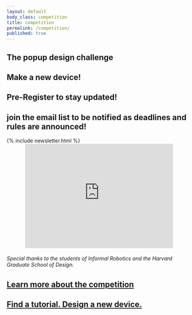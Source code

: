 ```yaml
---
layout: default
body_class: competition
title: competition
permalink: /competition/
published: true
---
```


<!--<div class="section-wrapper alpha" data-center="background-position: 50% -100px;" data-top-bottom="background-position: 50% 300px;" data-anchor-target=".alpha">
-->
<div class="section-wrapper alpha">
  <section>
  <h1 class="centered">The <strong>popup</strong> design challenge</h1>
  <h2 class="centered"><strong>Make a new device!</strong></h2>
  </section>
</div>

<div class="section-wrapper charlie">
  <section>
    <h1 class="centered">Pre-Register to stay updated!</h1>
    <h2 class="centered">join the email list to be notified as deadlines and rules are announced!</h2>
    {% include newsletter.html %}
  </section>
</div>

<div class="section-wrapper bravo">
  <section>
  <style>.embed-container { position: relative; padding-bottom: 56.25%; height: 0; overflow: hidden; max-width: 80%; margin-left: 10%; margin-right: 10%} .embed-container iframe, .embed-container object, .embed-container embed { position: absolute; top: 0; left: 0; width: 100%; height: 100%; }</style>
  <div class='embed-container'>
    <iframe src='https://player.vimeo.com/video/131475762' frameborder='0' webkitAllowFullScreen mozallowfullscreen allowFullScreen></iframe>
  </div>
  <div class="centered">
  <h6>Special thanks to the students of <em>Informal Robotics</em> and the Harvard Graduate School of Design.</h6>
  </div>
  </section>
</div>

<!--
<div class="section-wrapper bravo">
  <section>
    <div class="centered">
      <h2>This is a test</h2>
    </div>
  </section>
</div>
-->

<div class="section-wrapper delta">
  <section>
    <div class="half centered">
      <h2><a href ="{{site.url}}/contest/introduction">Learn more about the competition</a></h2>
    </div>
    <div class="half centered omega">
      <h2><a href ="{{site.url}}/tutorials/overview">Find a tutorial. Design a new device.</a></h2>
    </div>
  </section>
</div>

<style>

@media (max-width: 719px) {

  .alpha{
    background:#336699;
  }
}


@media (min-width: 720px) {

  .alpha{
    background:linear-gradient( rgba( 51, 102, 153, 0.5), rgba( 51, 102, 153, 0.5) ), url({{ site.image_dir }}/printapede_desktop.jpg) no-repeat;
  }
}

</style>
